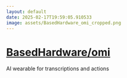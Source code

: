 ```yaml
---
layout: default
date: 2025-02-17T19:59:05.910533
image: assets/BasedHardware_omi_cropped.png
---
```


# [BasedHardware/omi](https://github.com/BasedHardware/omi)

AI wearable for transcriptions and actions
